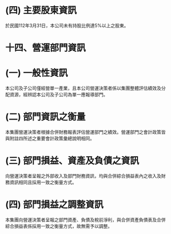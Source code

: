 # (四) 主要股東資訊

於民國112年3月31日，本公司未有持股比例達5%以上之股東。

# 十四、營運部門資訊

# (一) 一般性資訊

本公司及子公司僅經營單一產業，且本公司營運決策者係以集團整體評估績效及分配資源，經辨認本公司及子公司為單一應報導部門。

# (二) 部門資訊之衡量

本集團營運決策者根據合併財務報表評估營運部門之績效。營運部門之會計政策皆與附註四所述之重要會計政策彙總說明相同。

# (三) 部門損益、資產及負債之資訊

向營運決策者呈報之外部收入及部門財務資訊，均與合併綜合損益表內之收入及財務資訊相同且採用一致之衡量方式。

# (四) 部門損益之調整資訊

本集團向營運決策者呈報之部門資產、負債及稅前淨利，與合併資產負債表及合併綜合損益表係採用一致之衡量方式，故無需予以調整。